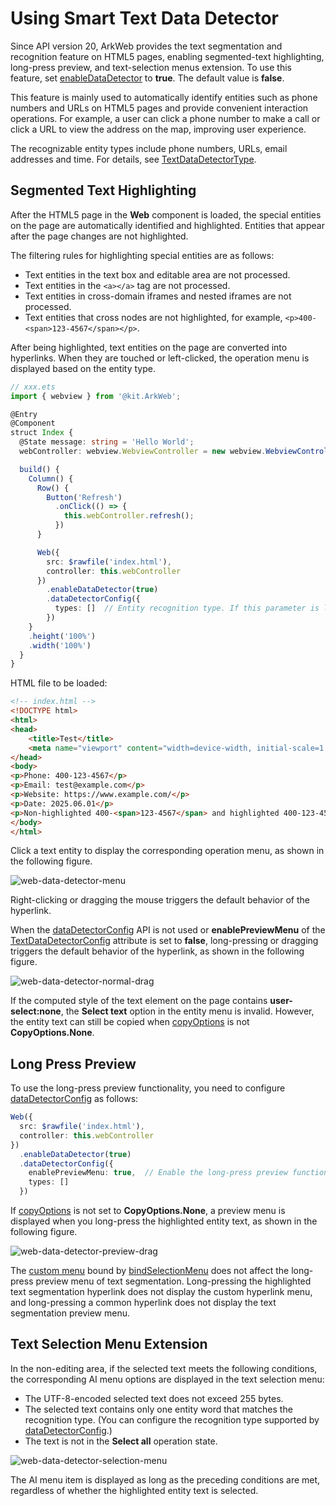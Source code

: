 # Using Smart Text Data Detector
Since API version 20, ArkWeb provides the text segmentation and recognition feature on HTML5 pages, enabling segmented-text highlighting, long-press preview, and text-selection menus extension. To use this feature, set [enableDataDetector](../reference/apis-arkweb/arkts-basic-components-web-attributes.md#enabledatadetector20) to **true**. The default value is **false**.

This feature is mainly used to automatically identify entities such as phone numbers and URLs on HTML5 pages and provide convenient interaction operations. For example, a user can click a phone number to make a call or click a URL to view the address on the map, improving user experience.

The recognizable entity types include phone numbers, URLs, email addresses and time. For details, see [TextDataDetectorType](../reference/apis-arkui/arkui-ts/ts-text-common.md#textdatadetectortype11).


## Segmented Text Highlighting
After the HTML5 page in the **Web** component is loaded, the special entities on the page are automatically identified and highlighted. Entities that appear after the page changes are not highlighted.

The filtering rules for highlighting special entities are as follows:

- Text entities in the text box and editable area are not processed.
- Text entities in the `<a></a>` tag are not processed.
- Text entities in cross-domain iframes and nested iframes are not processed.
- Text entities that cross nodes are not highlighted, for example, `<p>400-<span>123-4567</span></p>`.

After being highlighted, text entities on the page are converted into hyperlinks. When they are touched or left-clicked, the operation menu is displayed based on the entity type.

```ts
// xxx.ets
import { webview } from '@kit.ArkWeb';

@Entry
@Component
struct Index {
  @State message: string = 'Hello World';
  webController: webview.WebviewController = new webview.WebviewController();

  build() {
    Column() {
      Row() {
        Button('Refresh')
          .onClick(() => {
            this.webController.refresh();
          })
      }

      Web({
        src: $rawfile('index.html'),
        controller: this.webController
      })
        .enableDataDetector(true)
        .dataDetectorConfig({
          types: []  // Entity recognition type. If this parameter is left empty, all types are recognized.
        })
    }
    .height('100%')
    .width('100%')
  }
}
```

HTML file to be loaded:
```html
<!-- index.html -->
<!DOCTYPE html>
<html>
<head>
    <title>Test</title>
    <meta name="viewport" content="width=device-width, initial-scale=1.0">
</head>
<body>
<p>Phone: 400-123-4567</p>
<p>Email: test@example.com</p>
<p>Website: https://www.example.com/</p>
<p>Date: 2025.06.01</p>
<p>Non-highlighted 400-<span>123-4567</span> and highlighted 400-123-4567</p>
</body>
</html>
```
Click a text entity to display the corresponding operation menu, as shown in the following figure.

![web-data-detector-menu](figures/web-data-detector-menu.gif)

Right-clicking or dragging the mouse triggers the default behavior of the hyperlink.

When the [dataDetectorConfig](../reference/apis-arkweb/arkts-basic-components-web-attributes.md#datadetectorconfig20) API is not used or **enablePreviewMenu** of the [TextDataDetectorConfig](../reference/apis-arkui/arkui-ts/ts-text-common.md#textdatadetectorconfig11) attribute is set to **false**, long-pressing or dragging triggers the default behavior of the hyperlink, as shown in the following figure.

![web-data-detector-normal-drag](figures/web-data-detector-normal-drag.gif)

If the computed style of the text element on the page contains **user-select:none**, the **Select text** option in the entity menu is invalid. However, the entity text can still be copied when [copyOptions](../reference/apis-arkweb/arkts-basic-components-web-attributes.md#copyoptions11) is not **CopyOptions.None**.

## Long Press Preview
To use the long-press preview functionality, you need to configure [dataDetectorConfig](../reference/apis-arkweb/arkts-basic-components-web-attributes.md#datadetectorconfig20) as follows:

<!--code_no_check-->
```ts
Web({
  src: $rawfile('index.html'),
  controller: this.webController
})
  .enableDataDetector(true)
  .dataDetectorConfig({
    enablePreviewMenu: true,  // Enable the long-press preview functionality.
    types: []
  })
```
If [copyOptions](../reference/apis-arkweb/arkts-basic-components-web-attributes.md#copyoptions11) is not set to **CopyOptions.None**, a preview menu is displayed when you long-press the highlighted entity text, as shown in the following figure.

![web-data-detector-preview-drag](figures/web-data-detector-preview-drag.gif)

The [custom menu](web_menu.md#custom-menu) bound by [bindSelectionMenu](../reference/apis-arkweb/arkts-basic-components-web-attributes.md#bindselectionmenu13) does not affect the long-press preview menu of text segmentation. Long-pressing the highlighted text segmentation hyperlink does not display the custom hyperlink menu, and long-pressing a common hyperlink does not display the text segmentation preview menu.


## Text Selection Menu Extension
In the non-editing area, if the selected text meets the following conditions, the corresponding AI menu options are displayed in the text selection menu:

- The UTF-8-encoded selected text does not exceed 255 bytes.
- The selected text contains only one entity word that matches the recognition type. (You can configure the recognition type supported by [dataDetectorConfig](../reference/apis-arkweb/arkts-basic-components-web-attributes.md#datadetectorconfig20).)
- The text is not in the **Select all** operation state.

![web-data-detector-selection-menu](figures/web-data-detector-selection-menu.gif)

The AI menu item is displayed as long as the preceding conditions are met, regardless of whether the highlighted entity text is selected.

